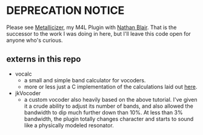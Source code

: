 # DEPRECATION NOTICE

Please see [Metallicizer](https://nthn.gumroad.com/l/jk_nthn_metallicizer), my M4L Plugin with [Nathan Blair](https://github.com/ncblair). That is the successor to the work I was doing in here, but I'll leave this code open for anyone who's curious.

## externs in this repo
 - vocalc
    - a small and simple band calculator for vocoders. 
    - more or less just a C implementation of the calculations laid out [here](https://cycling74.com/tutorials/a-basic-vocoder-tutorial-part-1).
 - jkVocoder
    - a custom vocoder also heavily based on the above tutorial. I've given it a crude ability to adjust its number of bands, and also allowed the bandwidth to dip much further down than 10%. At less than 3% bandwidth, the plugin totally changes character and starts to sound like a physically modeled resonator.
